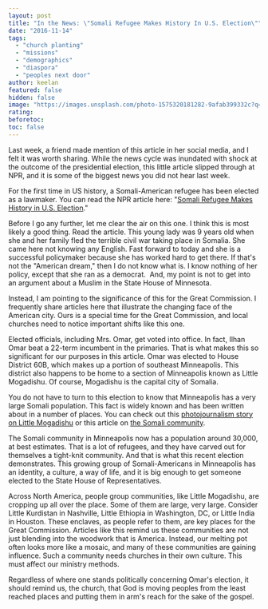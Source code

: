 ```yaml
---
layout: post
title: "In the News: \"Somali Refugee Makes History In U.S. Election\""
date: "2016-11-14"
tags: 
  - "church planting"
  - "missions"
  - "demographics"
  - "diaspora"
  - "peoples next door"
author: keelan
featured: false
hidden: false
image: "https://images.unsplash.com/photo-1575320181282-9afab399332c?q=80&w=2070&auto=format&fit=crop&ixlib=rb-4.0.3&ixid=M3wxMjA3fDB8MHxwaG90by1wYWdlfHx8fGVufDB8fHx8fA%3D%3D"
rating:
beforetoc:
toc: false
---
```


Last week, a friend made mention of this article in her social media, and I felt it was worth sharing. While the news cycle was inundated with shock at the outcome of the presidential election, this little article slipped through at NPR, and it is some of the biggest news you did not hear last week.

For the first time in US history, a Somali-American refugee has been elected as a lawmaker. You can read the NPR article here: "[Somali Refugee Makes History in U.S. Election](http://www.npr.org/sections/goatsandsoda/2016/11/10/501468031/somali-refugee-makes-history-in-u-s-election?utm_campaign=storyshare&utm_source=facebook.com&utm_medium=social)."

Before I go any further, let me clear the air on this one. I think this is most likely a good thing. Read the article. This young lady was 9 years old when she and her family fled the terrible civil war taking place in Somalia. She came here not knowing any English. Fast forward to today and she is a successful policymaker because she has worked hard to get there. If that's not the "American dream," then I do not know what is. I know nothing of her policy, except that she ran as a democrat.  And, my point is not to get into an argument about a Muslim in the State House of Minnesota.

Instead, I am pointing to the significance of this for the Great Commission. I frequently share articles here that illustrate the changing face of the American city. Ours is a special time for the Great Commission, and local churches need to notice important shifts like this one.

Elected officials, including Mrs. Omar, get voted into office. In fact, Ilhan Omar beat a 22-term incumbent in the primaries. That is what makes this so significant for our purposes in this article. Omar was elected to House District 60B, which makes up a portion of southeast Minneapolis. This district also happens to be home to a section of Minneapolis known as Little Mogadishu. Of course, Mogadishu is the capital city of Somalia.

You do not have to turn to this election to know that Minneapolis has a very large Somali population. This fact is widely known and has been written about in a number of places. You can check out this [photojournalism story on Little Mogadishu](http://www.theatlantic.com/photo/2015/12/The-New-Americans/419979/) or this article on [the Somali community](http://www.latimes.com/nation/la-na-minneapolis-somalis-20160517-snap-story.html).

The Somali community in Minneapolis now has a population around 30,000, at best estimates. That is a lot of refugees, and they have carved out for themselves a tight-knit community. And that is what this recent election demonstrates. This growing group of Somali-Americans in Minneapolis has an identity, a culture, a way of life, and it is big enough to get someone elected to the State House of Representatives.

Across North America, people group communities, like Little Mogadishu, are cropping up all over the place. Some of them are large, very large. Consider Little Kurdistan in Nashville, Little Ethiopia in Washington, DC, or Little India in Houston. These enclaves, as people refer to them, are key places for the Great Commission. Articles like this remind us these communities are not just blending into the woodwork that is America. Instead, our melting pot often looks more like a mosaic, and many of these communities are gaining influence. Such a community needs churches in their own culture. This must affect our ministry methods.

Regardless of where one stands politically concerning Omar's election, it should remind us, the church, that God is moving peoples from the least reached places and putting them in arm's reach for the sake of the gospel.
